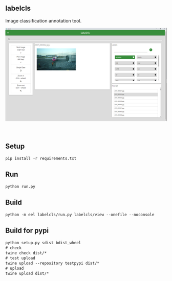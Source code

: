 ## labelcls
Image classification annotation tool.

<img src="labelcls.png">
<br><br><br>


## Setup
```
pip install -r requirements.txt
```

## Run
```
python run.py
```

## Build
```
python -m eel labelcls/run.py labelcls/view --onefile --noconsole
```

## Build for pypi
```
python setup.py sdist bdist_wheel
# check
twine check dist/*
# test upload
twine upload --repository testpypi dist/*
# upload
twine upload dist/*
```